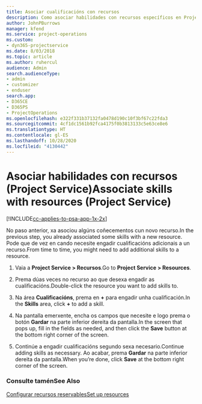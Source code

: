 ```yaml
---
title: Asociar cualificacións con recursos
description: Como asociar habilidades con recursos específicos en Project Service
author: JohnPBurrows
manager: kfend
ms.service: project-operations
ms.custom:
- dyn365-projectservice
ms.date: 8/03/2018
ms.topic: article
ms.author: ruhercul
audience: Admin
search.audienceType:
- admin
- customizer
- enduser
search.app:
- D365CE
- D365PS
- ProjectOperations
ms.openlocfilehash: e322f331b37132fa0478d190c10f3bf67c22fda3
ms.sourcegitcommit: 4cf1dc1561b92fca4175f0b3813133c5e63ce8e6
ms.translationtype: HT
ms.contentlocale: gl-ES
ms.lasthandoff: 10/28/2020
ms.locfileid: "4130442"
---
```

# <a name="associate-skills-with-resources-project-service"></a><span data-ttu-id="6dac2-103">Asociar habilidades con recursos (Project Service)</span><span class="sxs-lookup"><span data-stu-id="6dac2-103">Associate skills with resources (Project Service)</span></span>

[!INCLUDE[cc-applies-to-psa-app-1x-2x](../includes/cc-applies-to-psa-app-1x-2x.md)]

<span data-ttu-id="6dac2-104">No paso anterior, xa asociou algúns coñecementos cun novo recurso.</span><span class="sxs-lookup"><span data-stu-id="6dac2-104">In the previous step, you already associated some skills with  a new resource.</span></span> <span data-ttu-id="6dac2-105">Pode que de vez en cando necesite engadir cualificacións adicionais a un recurso.</span><span class="sxs-lookup"><span data-stu-id="6dac2-105">From time to time, you might need to add additional skills to a resource.</span></span>  
  
1.  <span data-ttu-id="6dac2-106">Vaia a **Project Service > Recursos**.</span><span class="sxs-lookup"><span data-stu-id="6dac2-106">Go to **Project Service > Resources**.</span></span>  
  
2.  <span data-ttu-id="6dac2-107">Prema dúas veces no recurso ao que desexa engadir as cualificacións.</span><span class="sxs-lookup"><span data-stu-id="6dac2-107">Double-click the resource you want to add skills to.</span></span>  
  
3.  <span data-ttu-id="6dac2-108">Na área **Cualificacións**, prema en **+** para engadir unha cualificación.</span><span class="sxs-lookup"><span data-stu-id="6dac2-108">In the **Skills** area, click **+** to add a skill.</span></span>  
  
4.  <span data-ttu-id="6dac2-109">Na pantalla emerxente, encha os campos que necesite e logo prema o botón **Gardar** na parte inferior dereita da pantalla.</span><span class="sxs-lookup"><span data-stu-id="6dac2-109">In the screen that pops up, fill in the fields as needed, and then click the **Save** button at the bottom right corner of the screen.</span></span>  
  
5.  <span data-ttu-id="6dac2-110">Continúe a engadir cualificacións segundo sexa necesario.</span><span class="sxs-lookup"><span data-stu-id="6dac2-110">Continue adding skills as necessary.</span></span> <span data-ttu-id="6dac2-111">Ao acabar, prema **Gardar** na parte inferior dereita da pantalla.</span><span class="sxs-lookup"><span data-stu-id="6dac2-111">When you’re done, click **Save** at the bottom right corner of the screen.</span></span>  
  
### <a name="see-also"></a><span data-ttu-id="6dac2-112">Consulte tamén</span><span class="sxs-lookup"><span data-stu-id="6dac2-112">See Also</span></span>  
 [<span data-ttu-id="6dac2-113">Configurar recursos reservables</span><span class="sxs-lookup"><span data-stu-id="6dac2-113">Set up resources</span></span>](../psa/set-up-resources.md)
